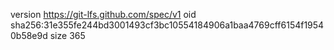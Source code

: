 version https://git-lfs.github.com/spec/v1
oid sha256:31e355fe244bd3001493cf3bc10554184906a1baa4769cff6154f19540b58e9d
size 365
